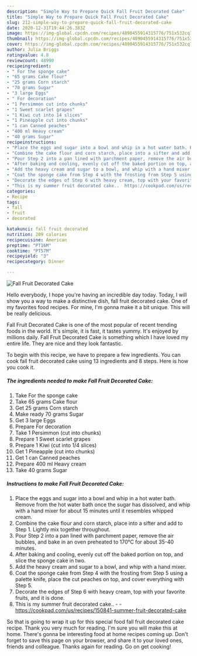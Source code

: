 ```yaml
---
description: "Simple Way to Prepare Quick Fall Fruit Decorated Cake"
title: "Simple Way to Prepare Quick Fall Fruit Decorated Cake"
slug: 212-simple-way-to-prepare-quick-fall-fruit-decorated-cake
date: 2020-12-31T19:44:26.383Z
image: https://img-global.cpcdn.com/recipes/4890455914315776/751x532cq70/fall-fruit-decorated-cake-recipe-main-photo.jpg
thumbnail: https://img-global.cpcdn.com/recipes/4890455914315776/751x532cq70/fall-fruit-decorated-cake-recipe-main-photo.jpg
cover: https://img-global.cpcdn.com/recipes/4890455914315776/751x532cq70/fall-fruit-decorated-cake-recipe-main-photo.jpg
author: Julia Briggs
ratingvalue: 4.8
reviewcount: 48990
recipeingredient:
- " For the sponge cake"
- "65 grams Cake flour"
- "25 grams Corn starch"
- "70 grams Sugar"
- "3 large Eggs"
- " For decoration"
- "1 Persimmon cut into chunks"
- "1 Sweet scarlet grapes"
- "1 Kiwi cut into 14 slices"
- "1 Pineapple cut into chunks"
- "1 can Canned peaches"
- "400 ml Heavy cream"
- "40 grams Sugar"
recipeinstructions:
- "Place the eggs and sugar into a bowl and whip in a hot water bath. Remove from the hot water bath once the sugar has dissolved, and whip with a hand mixer for about 15 minutes until it resembles whipped cream."
- "Combine the cake flour and corn starch, place into a sifter and add to Step 1. Lightly mix together throughout."
- "Pour Step 2 into a pan lined with parchment paper, remove the air bubbles, and bake in an oven preheated to 170℃ for about 35-40 minutes."
- "After baking and cooling, evenly cut off the baked portion on top, and slice the sponge cake in two."
- "Add the heavy cream and sugar to a bowl, and whip with a hand mixer."
- "Coat the sponge cake from Step 4 with the frosting from Step 5 using a palette knife, place the cut peaches on top, and cover everything with Step 5."
- "Decorate the edges of Step 6 with heavy cream, top with your favorite fruits, and it is done."
- "This is my summer fruit decorated cake..  https://cookpad.com/us/recipes/150841-summer-fruit-decorated-cake"
categories:
- Recipe
tags:
- fall
- fruit
- decorated

katakunci: fall fruit decorated 
nutrition: 209 calories
recipecuisine: American
preptime: "PT16M"
cooktime: "PT57M"
recipeyield: "3"
recipecategory: Dinner

---
```



![Fall Fruit Decorated Cake](https://img-global.cpcdn.com/recipes/4890455914315776/751x532cq70/fall-fruit-decorated-cake-recipe-main-photo.jpg)

Hello everybody, I hope you're having an incredible day today. Today, I will show you a way to make a distinctive dish, fall fruit decorated cake. One of my favorites food recipes. For mine, I'm gonna make it a bit unique. This will be really delicious.



Fall Fruit Decorated Cake is one of the most popular of recent trending foods in the world. It's simple, it is fast, it tastes yummy. It's enjoyed by millions daily. Fall Fruit Decorated Cake is something which I have loved my entire life. They are nice and they look fantastic.


To begin with this recipe, we have to prepare a few ingredients. You can cook fall fruit decorated cake using 13 ingredients and 8 steps. Here is how you cook it.

<!--inarticleads1-->

##### The ingredients needed to make Fall Fruit Decorated Cake:

1. Take  For the sponge cake
1. Take 65 grams Cake flour
1. Get 25 grams Corn starch
1. Make ready 70 grams Sugar
1. Get 3 large Eggs
1. Prepare  For decoration
1. Take 1 Persimmon (cut into chunks)
1. Prepare 1 Sweet scarlet grapes
1. Prepare 1 Kiwi (cut into 1/4 slices)
1. Get 1 Pineapple (cut into chunks)
1. Get 1 can Canned peaches
1. Prepare 400 ml Heavy cream
1. Take 40 grams Sugar




<!--inarticleads2-->

##### Instructions to make Fall Fruit Decorated Cake:

1. Place the eggs and sugar into a bowl and whip in a hot water bath. Remove from the hot water bath once the sugar has dissolved, and whip with a hand mixer for about 15 minutes until it resembles whipped cream.
1. Combine the cake flour and corn starch, place into a sifter and add to Step 1. Lightly mix together throughout.
1. Pour Step 2 into a pan lined with parchment paper, remove the air bubbles, and bake in an oven preheated to 170℃ for about 35-40 minutes.
1. After baking and cooling, evenly cut off the baked portion on top, and slice the sponge cake in two.
1. Add the heavy cream and sugar to a bowl, and whip with a hand mixer.
1. Coat the sponge cake from Step 4 with the frosting from Step 5 using a palette knife, place the cut peaches on top, and cover everything with Step 5.
1. Decorate the edges of Step 6 with heavy cream, top with your favorite fruits, and it is done.
1. This is my summer fruit decorated cake.. -  - https://cookpad.com/us/recipes/150841-summer-fruit-decorated-cake




So that is going to wrap it up for this special food fall fruit decorated cake recipe. Thank you very much for reading. I'm sure you will make this at home. There's gonna be interesting food at home recipes coming up. Don't forget to save this page on your browser, and share it to your loved ones, friends and colleague. Thanks again for reading. Go on get cooking!
